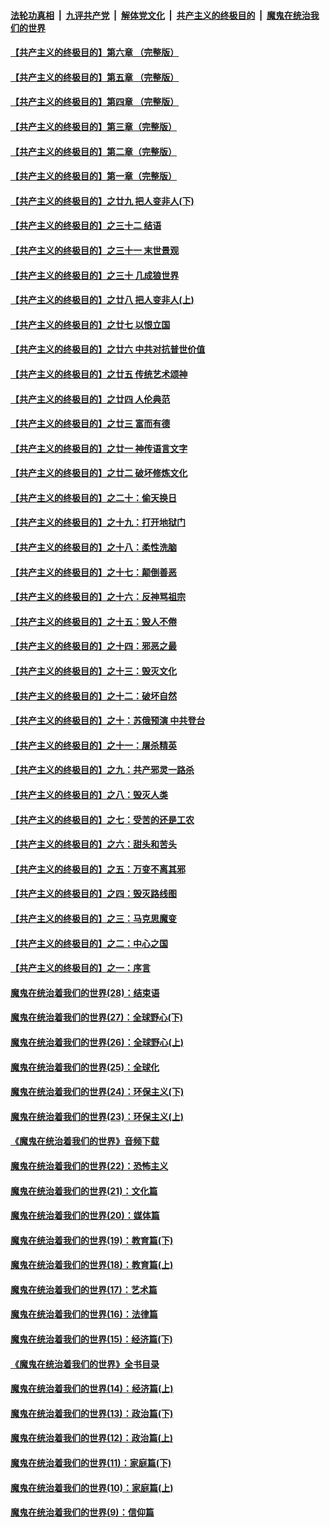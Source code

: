 ####  [法轮功真相](../../../../basic/blob/master/README.md?t=06122231) &nbsp;|&nbsp; [九评共产党](../../../../9ping.md/blob/master/README.md?t=06122231) &nbsp;|&nbsp; [解体党文化](../../../../jtdwh.md/blob/master/README.md?t=06122231)  &nbsp;|&nbsp; [共产主义的终极目的](../../../../gczydzjmd.md/blob/master/README.md?t=06122231) &nbsp;|&nbsp; [魔鬼在统治我们的世界](../../../../mgztzwmdsj.md/blob/master/README.md?t=06122231) 

#### [【共产主义的终极目的】第六章 （完整版）](../pages/nsc422/n11428913.md?t=06122231) 

#### [【共产主义的终极目的】第五章 （完整版）](../pages/nsc422/n11428912.md?t=06122231) 

#### [【共产主义的终极目的】第四章 （完整版）](../pages/nsc422/n11428907.md?t=06122231) 

#### [【共产主义的终极目的】第三章（完整版）](../pages/nsc422/n11428848.md?t=06122231) 

#### [【共产主义的终极目的】第二章（完整版）](../pages/nsc422/n11428831.md?t=06122231) 

#### [【共产主义的终极目的】第一章（完整版）](../pages/nsc422/n11417651.md?t=06122231) 

#### [【共产主义的终极目的】之廿九 把人变非人(下)](../pages/nsc422/n11344140.md?t=06122231) 

#### [【共产主义的终极目的】之三十二 结语](../pages/nsc422/n11360535.md?t=06122231) 

#### [【共产主义的终极目的】之三十一 末世景观](../pages/nsc422/n11351129.md?t=06122231) 

#### [【共产主义的终极目的】之三十 几成狼世界](../pages/nsc422/n11348280.md?t=06122231) 

#### [【共产主义的终极目的】之廿八 把人变非人(上)](../pages/nsc422/n11340492.md?t=06122231) 

#### [【共产主义的终极目的】之廿七 以恨立国](../pages/nsc422/n11336944.md?t=06122231) 

#### [【共产主义的终极目的】之廿六 中共对抗普世价值](../pages/nsc422/n11324785.md?t=06122231) 

#### [【共产主义的终极目的】之廿五 传统艺术颂神](../pages/nsc422/n11296396.md?t=06122231) 

#### [【共产主义的终极目的】之廿四 人伦典范](../pages/nsc422/n11296397.md?t=06122231) 

#### [【共产主义的终极目的】之廿三 富而有德](../pages/nsc422/n11283598.md?t=06122231) 

#### [【共产主义的终极目的】之廿一 神传语言文字](../pages/nsc422/n11263265.md?t=06122231) 

#### [【共产主义的终极目的】之廿二 破坏修炼文化](../pages/nsc422/n11245728.md?t=06122231) 

#### [【共产主义的终极目的】之二十：偷天换日](../pages/nsc422/n11238846.md?t=06122231) 

#### [【共产主义的终极目的】之十九：打开地狱门](../pages/nsc422/n11206376.md?t=06122231) 

#### [【共产主义的终极目的】之十八：柔性洗脑](../pages/nsc422/n11199994.md?t=06122231) 

#### [【共产主义的终极目的】之十七：颠倒善恶](../pages/nsc422/n11179782.md?t=06122231) 

#### [【共产主义的终极目的】之十六：反神骂祖宗](../pages/nsc422/n11166798.md?t=06122231) 

#### [【共产主义的终极目的】之十五：毁人不倦](../pages/nsc422/n11166792.md?t=06122231) 

#### [【共产主义的终极目的】之十四：邪恶之最](../pages/nsc422/n11150249.md?t=06122231) 

#### [【共产主义的终极目的】之十三：毁灭文化](../pages/nsc422/n11135227.md?t=06122231) 

#### [【共产主义的终极目的】之十二：破坏自然](../pages/nsc422/n11135214.md?t=06122231) 

#### [【共产主义的终极目的】之十：苏俄预演 中共登台](../pages/nsc422/n11118424.md?t=06122231) 

#### [【共产主义的终极目的】之十一：屠杀精英](../pages/nsc422/n11118442.md?t=06122231) 

#### [【共产主义的终极目的】之九：共产邪灵一路杀](../pages/nsc422/n11114139.md?t=06122231) 

#### [【共产主义的终极目的】之八：毁灭人类](../pages/nsc422/n11108503.md?t=06122231) 

#### [【共产主义的终极目的】之七：受苦的还是工农](../pages/nsc422/n11101809.md?t=06122231) 

#### [【共产主义的终极目的】之六：甜头和苦头](../pages/nsc422/n11096971.md?t=06122231) 

#### [【共产主义的终极目的】之五：万变不离其邪](../pages/nsc422/n11091285.md?t=06122231) 

#### [【共产主义的终极目的】之四：毁灭路线图](../pages/nsc422/n11086284.md?t=06122231) 

#### [【共产主义的终极目的】之三：马克思魔变](../pages/nsc422/n11061941.md?t=06122231) 

#### [【共产主义的终极目的】之二：中心之国](../pages/nsc422/n11047728.md?t=06122231) 

#### [【共产主义的终极目的】之一：序言](../pages/nsc422/n11086077.md?t=06122231) 

#### [魔鬼在统治着我们的世界(28)：结束语](../pages/nsc422/n10936246.md?t=06122231) 

#### [魔鬼在统治着我们的世界(27)：全球野心(下)](../pages/nsc422/n10928319.md?t=06122231) 

#### [魔鬼在统治着我们的世界(26)：全球野心(上)](../pages/nsc422/n10900318.md?t=06122231) 

#### [魔鬼在统治着我们的世界(25)：全球化](../pages/nsc422/n10788205.md?t=06122231) 

#### [魔鬼在统治着我们的世界(24)：环保主义(下)](../pages/nsc422/n10695307.md?t=06122231) 

#### [魔鬼在统治着我们的世界(23)：环保主义(上)](../pages/nsc422/n10688613.md?t=06122231) 

#### [《魔鬼在统治着我们的世界》音频下载](../pages/nsc422/n10635553.md?t=06122231) 

#### [魔鬼在统治着我们的世界(22)：恐怖主义](../pages/nsc422/n10614727.md?t=06122231) 

#### [魔鬼在统治着我们的世界(21)：文化篇](../pages/nsc422/n10597706.md?t=06122231) 

#### [魔鬼在统治着我们的世界(20)：媒体篇](../pages/nsc422/n10586579.md?t=06122231) 

#### [魔鬼在统治着我们的世界(19)：教育篇(下)](../pages/nsc422/n10564808.md?t=06122231) 

#### [魔鬼在统治着我们的世界(18)：教育篇(上)](../pages/nsc422/n10526970.md?t=06122231) 

#### [魔鬼在统治着我们的世界(17)：艺术篇](../pages/nsc422/n10499093.md?t=06122231) 

#### [魔鬼在统治着我们的世界(16)：法律篇](../pages/nsc422/n10485969.md?t=06122231) 

#### [魔鬼在统治着我们的世界(15)：经济篇(下)](../pages/nsc422/n10469975.md?t=06122231) 

#### [《魔鬼在统治着我们的世界》全书目录](../pages/nsc422/n10464261.md?t=06122231) 

#### [魔鬼在统治着我们的世界(14)：经济篇(上)](../pages/nsc422/n10457370.md?t=06122231) 

#### [魔鬼在统治着我们的世界(13)：政治篇(下)](../pages/nsc422/n10448270.md?t=06122231) 

#### [魔鬼在统治着我们的世界(12)：政治篇(上)](../pages/nsc422/n10444576.md?t=06122231) 

#### [魔鬼在统治着我们的世界(11)：家庭篇(下)](../pages/nsc422/n10440961.md?t=06122231) 

#### [魔鬼在统治着我们的世界(10)：家庭篇(上)](../pages/nsc422/n10435448.md?t=06122231) 

#### [魔鬼在统治着我们的世界(9)：信仰篇](../pages/nsc422/n10432159.md?t=06122231) 

